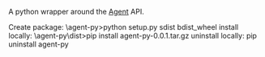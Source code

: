 A python wrapper around the [Agent](https://www.ispyconnect.com/download.aspx) API. 

Create package:
\agent-py>python setup.py sdist bdist_wheel
install locally:
\agent-py\dist>pip install agent-py-0.0.1.tar.gz
uninstall locally:
pip uninstall agent-py
